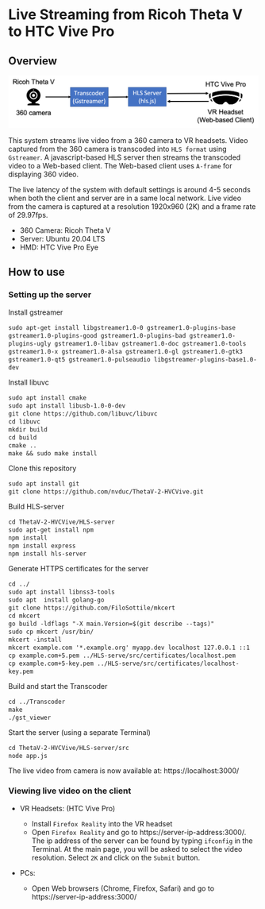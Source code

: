 # Live Streaming from Ricoh Theta V to HTC Vive Pro


## Overview


![Alt text](360LiveStreaming.png?raw=true "System Architecture")

This system streams live video from a 360 camera to VR headsets. Video captured from the 360 camera is transcoded into ``HLS format`` using `Gstreamer`. A javascript-based HLS server then streams the transcoded video to a Web-based client. The Web-based client uses ``A-frame`` for displaying 360 video.

The live latency of the system with default settings is around 4-5 seconds when both the client and server are in a same local network. Live video from the camera is captured at a resolution 1920x960 (2K) and a frame rate of 29.97fps.

   - 360 Camera: Ricoh Theta V
   - Server: Ubuntu 20.04 LTS
   - HMD: HTC Vive Pro Eye

## How to use
### Setting up the server
Install gstreamer

    sudo apt-get install libgstreamer1.0-0 gstreamer1.0-plugins-base gstreamer1.0-plugins-good gstreamer1.0-plugins-bad gstreamer1.0-plugins-ugly gstreamer1.0-libav gstreamer1.0-doc gstreamer1.0-tools gstreamer1.0-x gstreamer1.0-alsa gstreamer1.0-gl gstreamer1.0-gtk3 gstreamer1.0-qt5 gstreamer1.0-pulseaudio libgstreamer-plugins-base1.0-dev

Install libuvc

    sudo apt install cmake
    sudo apt install libusb-1.0-0-dev
    git clone https://github.com/libuvc/libuvc
    cd libuvc
    mkdir build
    cd build
    cmake ..
    make && sudo make install
 
 Clone this repository

    sudo apt install git
    git clone https://github.com/nvduc/ThetaV-2-HVCVive.git

 Build HLS-server
 
    cd ThetaV-2-HVCVive/HLS-server
    sudo apt-get install npm
    npm install
    npm install express
    npm install hls-server
 
 Generate HTTPS certificates for the server
 
    cd ../
    sudo apt install libnss3-tools
    sudo apt  install golang-go
    git clone https://github.com/FiloSottile/mkcert
    cd mkcert
    go build -ldflags "-X main.Version=$(git describe --tags)"
    sudo cp mkcert /usr/bin/
    mkcert -install
    mkcert example.com '*.example.org' myapp.dev localhost 127.0.0.1 ::1
    cp example.com+5.pem ../HLS-serve/src/certificates/localhost.pem
    cp example.com+5-key.pem ../HLS-serve/src/certificates/localhost-key.pem
 
Build and start the Transcoder
 
    cd ../Transcoder
    make
    ./gst_viewer
    
Start the server (using a separate Terminal)

    cd ThetaV-2-HVCVive/HLS-server/src
    node app.js  

The live video from camera is now available at: https://localhost:3000/

### Viewing live video on the client
- VR Headsets: (HTC Vive Pro)
  - Install ``Firefox Reality`` into the VR headset
  - Open ``Firefox Reality``  and go to https://server-ip-address:3000/. The ip address of the server can be found by typing ``ifconfig`` in the Terminal. At the main page, you will be asked to select the video resolution. Select ``2K`` and click on the ``Submit`` button.

- PCs:
  - Open Web browsers (Chrome, Firefox, Safari) and go to https://server-ip-address:3000/
